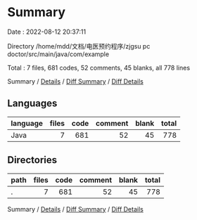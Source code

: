 # Summary

Date : 2022-08-12 20:37:11

Directory /home/mdd/文档/电医预约程序/zjgsu pc doctor/src/main/java/com/example

Total : 7 files,  681 codes, 52 comments, 45 blanks, all 778 lines

Summary / [Details](details.md) / [Diff Summary](diff.md) / [Diff Details](diff-details.md)

## Languages
| language | files | code | comment | blank | total |
| :--- | ---: | ---: | ---: | ---: | ---: |
| Java | 7 | 681 | 52 | 45 | 778 |

## Directories
| path | files | code | comment | blank | total |
| :--- | ---: | ---: | ---: | ---: | ---: |
| . | 7 | 681 | 52 | 45 | 778 |

Summary / [Details](details.md) / [Diff Summary](diff.md) / [Diff Details](diff-details.md)